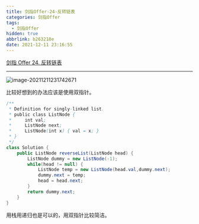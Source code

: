 ```yaml
---
title: 剑指Offer-24-反转链表
categories: 剑指Offer
tags:
  - 剑指Offer
hidden: true
abbrlink: b263218e
date: 2021-12-11 23:16:55
---
```


[剑指 Offer 24. 反转链表](https://leetcode-cn.com/problems/fan-zhuan-lian-biao-lcof/)

<hr/>

![image-20211211231742671](http://static.codenote.xyz/img/20211211231742.png)

比较好想到的办法应该是使用双指针。

```java
/**
 * Definition for singly-linked list.
 * public class ListNode {
 *     int val;
 *     ListNode next;
 *     ListNode(int x) { val = x; }
 * }
 */
class Solution {
    public ListNode reverseList(ListNode head) {
        ListNode dummy = new ListNode(-1);
        while(head != null) {
            ListNode temp = new ListNode(head.val,dummy.next);
            dummy.next = temp;
            head = head.next;
        }
        return dummy.next;
    }
}
```

用栈用递归也是可以的，用双指针比较简洁。

